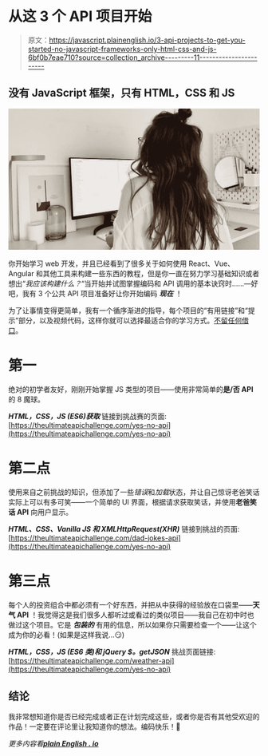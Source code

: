 # 从这 3 个 API 项目开始

> 原文：<https://javascript.plainenglish.io/3-api-projects-to-get-you-started-no-javascript-frameworks-only-html-css-and-js-6bf0b7eae710?source=collection_archive---------11----------------------->

## 没有 JavaScript 框架，只有 HTML，CSS 和 JS

![](img/424152c2292a799db7473e2d78bec7a1.png)

你开始学习 web 开发，并且已经看到了很多关于如何使用 React、Vue、Angular 和其他工具来构建一些东西的教程，但是你一直在努力学习基础知识或者想出“*我应该构建什么？*“当开始并试图掌握编码和 API 调用的基本诀窍时……—好吧，我有 3 个公共 API 项目准备好让你开始编码 ***现在*** ！

为了让事情变得更简单，我有一个循序渐进的指导，每个项目的“有用链接”和“提示”部分，以及视频代码，这样你就可以选择最适合你的学习方式。[不留任何借口](https://theultimateapichallenge.com/)。

# 第一

绝对的初学者友好，刚刚开始掌握 JS 类型的项目——使用非常简单的**是/否 API** 的 8 魔球。

***HTML，CSS，JS (ES6)获取*** 链接到挑战赛的页面:[https://theultimateapichallenge.com/yes-no-api](https://theultimateapichallenge.com/yes-no-api)

# 第二点

使用来自之前挑战的知识，但添加了一些*错误*和*加载*状态，并让自己惊讶老爸笑话实际上可以有多可笑——一个简单的 UI 界面，根据请求获取笑话，并使用**老爸笑话 API** 向用户显示。

***HTML、CSS、Vanilla JS 和 XMLHttpRequest(XHR)*** 链接到挑战的页面:[https://theultimateapichallenge.com/dad-jokes-api](https://theultimateapichallenge.com/yes-no-api)

# 第三点

每个人的投资组合中都必须有一个好东西，并把从中获得的经验放在口袋里——**天气 API** ！我觉得这是我们很多人都听过或看过的类似项目——我自己在初中时也做过这个项目。它是 ***包装的*** 有用的信息，所以如果你只需要检查一个——让这个成为你的必看！(如果是这样我说…😏)

***HTML，CSS，JS (ES6 类)和 jQuery $。getJSON*** 挑战页面链接:[https://theultimateapichallenge.com/weather-api](https://theultimateapichallenge.com/yes-no-api)

## 结论

我非常想知道你是否已经完成或者正在计划完成这些，或者你是否有其他受欢迎的作品！一定要在评论里让我知道你的想法。编码快乐！👋

*更多内容看*[***plain English . io***](https://plainenglish.io/)